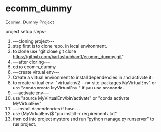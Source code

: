 # ecomm_dummy
Ecomm. Dummy Project

project setup steps-


1. ---cloning project---
2. step first is to clone repo. in local environment.
3. to clone use "git clone git clone https://github.com/barfashubham1/ecomm_dummy.git"
4. ---after cloning---
5. cd to ecomm_dummy
6. ---create virtual env---
7. Create a virtual environment to install dependencies in and activate it: 
8. to create virtual env- "virtualenv2 --no-site-packages MyVirtualEnv" or use "conda create MyVirtualEnv " if you use anaconda.
9. ---activate env---
10. use "source MyVirtualEnv/bin/activate" or "conda activate MyVirtualEnv"
11. ---install dependencies if have---
12. use (MyVirtualEnv)$ "pip install -r requirements.txt"
13. then cd into project mystore and run "python manage.py runserver" to run project.

